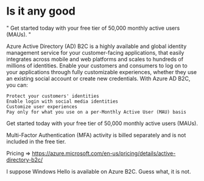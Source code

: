 
# Is it any good


" Get started today with your free tier of 50,000 monthly active users (MAUs). "


Azure Active Directory (AD) B2C is a highly available and global identity management service for your customer-facing applications, that easily integrates across mobile and web platforms and scales to hundreds of millions of identities. Enable your customers and consumers to log on to your applications through fully customizable experiences, whether they use an existing social account or create new credentials. With Azure AD B2C, you can:

    Protect your customers' identities
    Enable login with social media identities
    Customize user experiences
    Pay only for what you use on a per-Monthly Active User (MAU) basis

Get started today with your free tier of 50,000 monthly active users (MAUs).

Multi-Factor Authentication (MFA) activity is billed separately and is not included in the free tier.

Pricing => https://azure.microsoft.com/en-us/pricing/details/active-directory-b2c/


I suppose Windows Hello is available on Azure B2C. Guess what, it is not.
